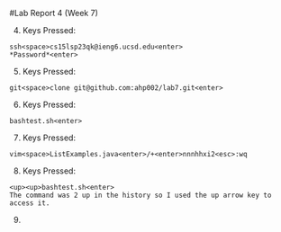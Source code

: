 #Lab Report 4 (Week 7)

4. Keys Pressed:
```
ssh<space>cs15lsp23qk@ieng6.ucsd.edu<enter>
*Password*<enter>

```
5. Keys Pressed:
```
git<space>clone git@github.com:ahp002/lab7.git<enter>
```
6. Keys Pressed:
```
bashtest.sh<enter>
```
7. Keys Pressed:
```
vim<space>ListExamples.java<enter>/+<enter>nnnhhxi2<esc>:wq
```
8. Keys Pressed:
```
<up><up>bashtest.sh<enter>
The command was 2 up in the history so I used the up arrow key to access it.
```
9. 
